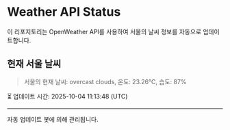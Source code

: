 
# Weather API Status

이 리포지토리는 OpenWeather API를 사용하여 서울의 날씨 정보를 자동으로 업데이트합니다.

## 현재 서울 날씨
> 서울의 현재 날씨: overcast clouds, 온도: 23.26°C, 습도: 87%

⏳ 업데이트 시간: 2025-10-04 11:13:48 (UTC)

---
자동 업데이트 봇에 의해 관리됩니다.
